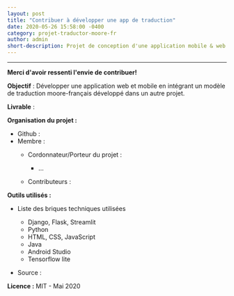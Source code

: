 ```yaml
---
layout: post
title: "Contribuer à développer une app de traduction"
date: 2020-05-26 15:58:00 -0400
category: projet-traductor-moore-fr
author: admin
short-description: Projet de conception d'une application mobile & web de traduction moore-fr et francais-moore
---
```


-----
**Merci d'avoir ressenti l'envie de contribuer!** 

**Objectif** : Développer une application web et mobile en intégrant un modèle de traduction moore-français développé dans un autre projet.

**Livrable** : 

**Organisation du projet :**

- Github : 
- Membre :
    - Cordonnateur/Porteur du projet :
      - ...

      
     - Contributeurs :

**Outils utilisés :**

- Liste des briques techniques utilisées
    - Django, Flask, Streamlit
    - Python
    - HTML, CSS, JavaScript
    - Java
    - Android Studio
    - Tensorflow lite
    
- Source  : 

**Licence :** MIT - Mai 2020
